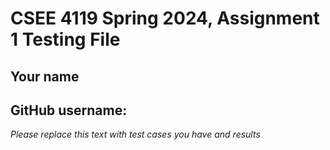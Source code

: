 # CSEE 4119 Spring 2024, Assignment 1 Testing File
## Your name
## GitHub username:

*Please replace this text with test cases you have and results*